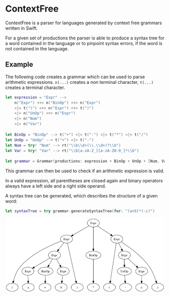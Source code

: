 # ContextFree

ContextFree is a parser for languages generated by context free grammars written in Swift.

For a given set of productions the parser is able to
produce a syntax tree for a word contained in the language
or to pinpoint syntax errors, if the word is not contained in the language.

## Example

The following code creates a grammar which can be used to parse arithmetic expressions.
`n(...)` creates a non terminal character, `t(...)` creates a terminal character.

```swift
let expression = "Expr" -->
	n("Expr") <+> n("BinOp") <+> n("Expr")
	<|> t("(") <+> n("Expr") <+> t(")")
	<|> n("UnOp") <+> n("Expr")
	<|> n("Num")
	<|> n("Var")

let BinOp = "BinOp" --> t("+") <|> t("-") <|> t("*") <|> t("/")
let UnOp = "UnOp" --> t("+") <|> t("-")
let Num = try! "Num" --> rt("\\b\\d+(\\.\\d+)?\\b")
let Var = try! "Var" --> rt("\\b[a-zA-Z_][a-zA-Z0-9_]*\\b")

let grammar = Grammar(productions: expression + BinOp + UnOp + [Num, Var], start: "Expr")
```

This grammar can then be used to check if an arithmetic expression is valid.

In a valid expression, all parentheses are closed again and 
binary operators always have a left side and a right side operand.

A syntax tree can be generated, which describes the structure of a given word:

 ```swift
 let syntaxTree = try grammar.generateSyntaxTree(for: "(a+b)*(-c)")
 ```

<img src="example-syntax-tree.png"/>
